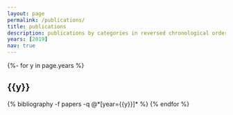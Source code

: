 ```yaml
---
layout: page
permalink: /publications/
title: publications
description: publications by categories in reversed chronological order. generated by jekyll-scholar.
years: [2019]
nav: true
---
```

<!-- _pages/publications.md -->
<div class="publications">

{%- for y in page.years %}
  <h2 class="year">{{y}}</h2>
  {% bibliography -f papers -q @*[year={{y}}]* %}
{% endfor %}

</div>
